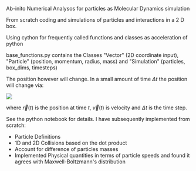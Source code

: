 Ab-inito Numerical Analysos for particles as Molecular Dynamics simulation

From scratch coding and simulations of particles and interactions in a 2 D box. 

Using cython for frequently called functions and classes as acceleration of python


base_functions.py contains the Classes "Vector" (2D coordinate input), "Particle" (position, momentum, radius, mass) and "Simulation" (particles, box_dims, timesteps)

The position however will change. In a small amount of time $\Delta t$ the position will change via:

<img src="https://render.githubusercontent.com/render/math?math=\vec{r}(t+\Delta t)=\vec{r}(t)+\vec{v}(t)\times \Delta t">

where $\vec{r}(t)$ is the position at time $t$, $\vec{v}(t)$ is velocity and $\Delta t$ is the time step.


See the python notebook for details.
I have subsequently implemented from scratch:
- Particle Definitions
- 1D and 2D Collisions based on the dot product
- Account for difference of particles masses
- Implemented Physical quantities in terms of particle speeds and found it agrees with Maxwell-Boltzmann's distribution
